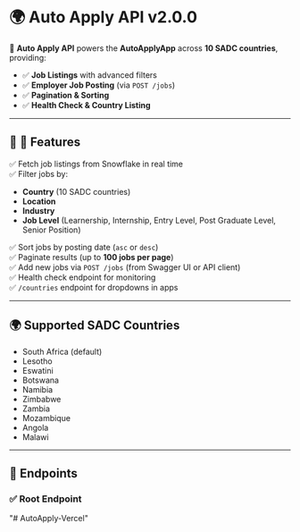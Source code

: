 # 🌍 Auto Apply API v2.0.0

🚀 **Auto Apply API** powers the **AutoApplyApp** across **10 SADC countries**, providing:
- ✅ **Job Listings** with advanced filters
- ✅ **Employer Job Posting** (via `POST /jobs`)
- ✅ **Pagination & Sorting**
- ✅ **Health Check & Country Listing**

---

## 📌 **🌟 Features**
✅ Fetch job listings from Snowflake in real time  
✅ Filter jobs by:
- **Country** (10 SADC countries)
- **Location**
- **Industry**
- **Job Level** (Learnership, Internship, Entry Level, Post Graduate Level, Senior Position)

✅ Sort jobs by posting date (`asc` or `desc`)  
✅ Paginate results (up to **100 jobs per page**)  
✅ Add new jobs via `POST /jobs` (from Swagger UI or API client)  
✅ Health check endpoint for monitoring  
✅ `/countries` endpoint for dropdowns in apps  

---

## 🌍 **Supported SADC Countries**
- South Africa (default)
- Lesotho
- Eswatini
- Botswana
- Namibia
- Zimbabwe
- Zambia
- Mozambique
- Angola
- Malawi

---

## 🚀 **Endpoints**

### ✅ **Root Endpoint**
"# AutoApply-Vercel" 
